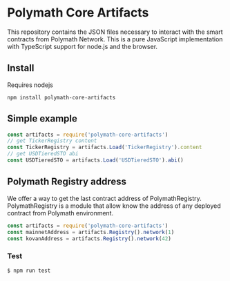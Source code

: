 # Polymath Core Artifacts

This repository contains the JSON files necessary to interact with the smart contracts from Polymath Network. This is a pure JavaScript implementation with TypeScript support for node.js and the browser.

## Install

Requires nodejs

    npm install polymath-core-artifacts

## Simple example

```js
const artifacts = require('polymath-core-artifacts')
// get TickerRegistry content
const TickerRegistry = artifacts.Load('TickerRegistry').content
// get USDTieredSTO abi
const USDTieredSTO = artifacts.Load('USDTieredSTO').abi()
```

## Polymath Registry address

We offer a way to get the last contract address of PolymathRegistry.
PolymathRegistry is a module that allow know the address of any deployed contract from Polymath environment.

```js
const artifacts = require('polymath-core-artifacts')
const mainnetAddress = artifacts.Registry().network(1)
const kovanAddress = artifacts.Registry().network(42)
```

### Test

```js
$ npm run test
```